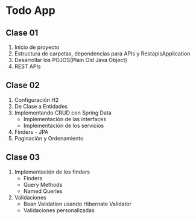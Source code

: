 # Todo App 

## Clase 01
1. Inicio de proyecto
2. Estructura de carpetas, dependencias para APIs y RestapisApplication
3. Desarrollar los POJOS(Plain Old Java Object)
4. REST APIs

## Clase 02
1. Configuración H2
2. De Clase a Entidades
3. Implementando CRUD con Spring Data 
   - Implementación de las interfaces
   - Implementación de los servicios
5. Finders - JPA
6. Paginación y Ordenamiento

## Clase 03
1. Implementación de los finders
   - Finders
   - Query Methods
   - Named Queries
2. Validaciones
   - Bean Validation usando Hibernate Validator
   - Validaciones personalizadas